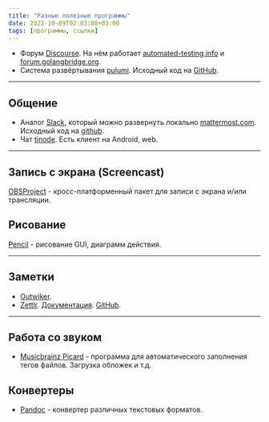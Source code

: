 ```yaml
---
title: "Разные полезные программы"
date: 2022-10-09T02:03:08+03:00
tags: [программы, ссылки]
---
```


* Форум [Discourse](https://github.com/discourse/discourse). На нём работает [automated-testing.info](http://automated-testing.info) и [forum.golangbridge.org](https://forum.golangbridge.org).
* Система развёртывания [pulumi](https://pulumi.io). Исходный код на [GitHub](https://github.com/pulumi/pulumi).

---

## Общение

* Аналог [Slack](https://slack.com), который можно развернуть локально [mattermost.com](https://mattermost.com). Исходный код на [github](https://github.com/mattermost/platform).
* Чат [tinode](https://github.com/tinode/chat). Есть клиент на Android, web.

---

## Запись с экрана (Screencast)

[OBSProject](https://obsproject.com/ru) - кросс-платформенный пакет для записи с экрана и/или трансляции.

## Рисование

[Pencil](https://pencil.evolus.vn) - рисование GUI, диаграмм действия.

---

## Заметки

* [Outwiker](https://jenyay.net/Soft/Outwiker).
* [Zettlr](https://www.zettlr.com). [Документация](https://www.zettlr.com/docs). [GitHub](https://github.com/Zettlr/Zettlr).

---

## Работа со звуком

* [Musicbrainz Picard](https://picard.musicbrainz.org) - программа для автоматического заполнения тегов файлов. Загрузка обложек и т.д.

## Конвертеры

* [Pandoc](https://pandoc.org/index.html) - конвертер различных текстовых форматов.
